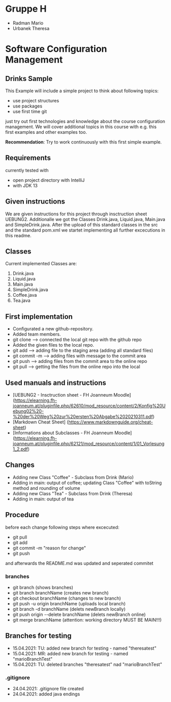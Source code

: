 # Gruppe H
- Radman Mario
- Urbanek Theresa


# Software Configuration Management #

## Drinks Sample ###

This Example will include a simple project to think about following topics:

- use project structures
- use packages
- use first time git

just try out first technologies and knowledge about the course configuration management. We will cover additional topics in this course with e.g. this first examples and other examples too. 

**Recommendation**: Try to work continuously with this first simple example.

## Requirements

currently tested with

- open project directory with IntelliJ
- with JDK 13

## Given instructions ##

We are given instructions for this project through insctruction sheet UEBUNG2.
Additionalle we got the Classes Drink.java, Liquid.java, Main.java and SimpleDrink.java.
After the upload of this standard classes in the src and the standard pom.xml we startet implementing all further excecutions in this readme.

## Classes ##

Current implemented Classes are:

1. Drink.java
2. Liquid.java
3. Main.java
4. SimpleDrink.java
5. Coffee.java
6. Tea.java

## First implementation ##
- Configurated a new github-repository.
- Added team members.
- git clone --> connected the local git repo with the github repo
- Added the given files to the local repo.
- git add --> adding file to the staging area (adding all standard files)
- git commit -m --> adding files with message to the commit area
- git push --> adding files from the commit area to the online repo
- git pull --> getting the files from the online repo into the local

## Used manuals and instructions ##
- [UEBUNG2 - Insctruction sheet - FH Joanneum Moodle] (https://elearning.fh-joanneum.at/pluginfile.php/62610/mod_resource/content/2/Konfig%20Uebung02%20-%20der%20Weg%20zur%20ersten%20Abgabe%2020210311.pdf)
- [Markdown Cheat Sheet] (https://www.markdownguide.org/cheat-sheet)
- [Informations about Subclasses - FH Joanneum Moodle] (https://elearning.fh-joanneum.at/pluginfile.php/62121/mod_resource/content/1/01_Vorlesung1_2.pdf)

## Changes ##
- Adding new Class "Coffee" - Subclass from Drink (Mario)
- Adding in main: output of coffee; updating Class "Coffee" with toString method and rounding of volume
- Adding new Class "Tea" - Subclass from Drink (Theresa)
- Adding in main: output of tea

## Procedure ##
before each change following steps where excecuted:
- git pull
- git add
- git commit -m "reason for change"
- git push

and afterwards the README.md was updated and seperated commitet


### branches ###
- git branch (shows branches)
- git branch branchName (creates new branch)
- git checkout branchName (changes to new branch)
- git push -u origin branchName (uploads local branch)
- git branch -d branchName (delets newBranch locally)
- git push origin --delete branchName (delets newBranch online)
- git merge branchName (attention: working directory MUST BE MAIN!!!)

## Branches for testing ##
- 15.04.2021: TU: added new branch for testing - named "theresatest"
- 15.04.2021: MR: added new branch for testing - named "marioBranchTest"
- 15.04.2021: TU: deleted branches "theresatest" nad "marioBranchTest"

### .gitignore ###
- 24.04.2021: .gitignore file created
- 24.04.2021: added java endings

